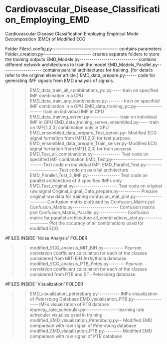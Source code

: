 # Cardiovascular_Disease_Classification_Employing_EMD
Cardiovascular Disease Classification Employing Empirical Mode Decomposition (EMD) of Modified ECG

Folder Files:\\
config.py--------------------------------- contains parameters
Folder_creation.py------------------------ creates separate folders to store the training outputs
EMD_Models.py----------------------------- contains different network architectures to train the model
EMD_Models_Parallel.py-------------------- contains parallel architectures for training. [for details refer to the original elsevier article.]
EMD_data_prepare.py------ code for generating IMF signals from EMD analysis of signals.
>>EMD_data_train_all_combinations_pc.py----- train on specified IMF combination in a CPU
>>EMD_data_train_any_combinations.py-------- train on specified IMF combination in a GPU
>>EMD_data_training_pc.py------------------- train on individual IMF in CPU
>>EMD_data_training_server.py--------------- train on individual IMF in GPU
>>EMD_data_training_server_ensembled.py----- train on IMF[1,2,3] combination only in GPU
>>EMD_ensembled_data_prepare_Test_server.py- Modified ECG signal formation from IMF[1,2,3] for test purpose.
>>EMD_ensembled_data_prepare_Train_server.py-Modified ECG signal formation from IMF[1,2,3] for train purpose.
>>EMD_Test_all_combinations.py-------------- Test code on specified IMF combination
>>EMD_Test.py------------------------------- Test code on individual IMF.
>>EMD_Parallel_Test.py---------------------- Test code on parallel architecture
>>EMD_Parallel_Test_3_IMF.py---------------- Test code on parallel architecture of 3 specified IMFs only.
>>EMD_Test_original.py---------------------- Test code on original raw signal
>>Original_signal_Data_prepare.py----------- Prepare original raw data for training
>>confusion_mat_plot.py--------------------- Confusion matrix plot[used by Confusion_Matrix.py]
>>Confusion_Matrix.py----------------------- Confusion matrix plot
>>Confusion_Matrix_Parallel.py-------------- Confusion matrix for parallel architecture
>>all_combinations_plot.py------------------ Plot the accuracy of all combinations used for modified ECG

#FILES INSIDE 'Noise Analysis' FOLDER
>>modified_ECG_analysis_MIT_BIH.py---------- Pearson correlation coefficient calculation for each of the classes considered from MIT-BIH Arrhythmia database
>>modified_ECG_analysis_PTB_Petes.py-------- Pearson correlation coefficient calculation for each of the classes considered from PTB and ST.-Petersberg database

#FILES INSIDE 'Visualization' FOLDER
>>EMD_visualization_petersburg.py----------- IMFs visualization of Petersburg Database
>>EMD_visualization_PTB.py------------------ IMFs visualization of PTB databse
>>learning_rate_scheduler.py---------------- learning rate scheduler visualize used in training
>>modified_EMD_visualization_Petersburg.py-- Modified EMD comparison with raw signal of Petersburg database
>>modified_EMD_visualization_PTB.py--------- Modified EMD comparison with raw signal of PTB database



